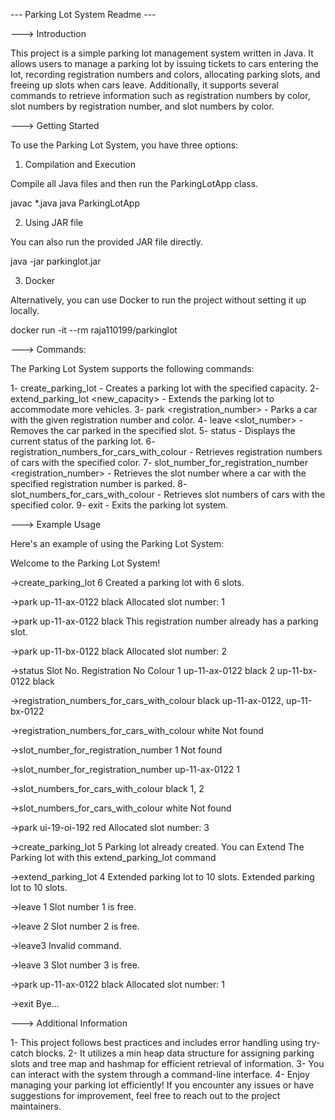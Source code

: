 --- Parking Lot System Readme ---

---> Introduction

This project is a simple parking lot management system written in Java. It allows users to manage a parking lot by issuing tickets to cars entering the lot, recording registration numbers and colors, allocating parking slots, and freeing up slots when cars leave. Additionally, it supports several commands to retrieve information such as registration numbers by color, slot numbers by registration number, and slot numbers by color.


---> Getting Started

To use the Parking Lot System, you have three options:

1. Compilation and Execution
   
Compile all Java files and then run the ParkingLotApp class.


javac *.java
java ParkingLotApp

2. Using JAR file

You can also run the provided JAR file directly.


java -jar parkinglot.jar

3. Docker
   
Alternatively, you can use Docker to run the project without setting it up locally.


docker run -it --rm raja110199/parkinglot

---> Commands:

The Parking Lot System supports the following commands:

1- create_parking_lot <capacity> - Creates a parking lot with the specified capacity.
2- extend_parking_lot <new_capacity> - Extends the parking lot to accommodate more vehicles.
3- park <registration_number> <color> - Parks a car with the given registration number and color.
4- leave <slot_number> - Removes the car parked in the specified slot.
5- status - Displays the current status of the parking lot.
6- registration_numbers_for_cars_with_colour <color> - Retrieves registration numbers of cars with the specified color.
7- slot_number_for_registration_number <registration_number> - Retrieves the slot number where a car with the specified registration number is parked.
8- slot_numbers_for_cars_with_colour <color> - Retrieves slot numbers of cars with the specified color.
9- exit - Exits the parking lot system.

---> Example Usage

Here's an example of using the Parking Lot System:

Welcome to the Parking Lot System!

->create_parking_lot 6
Created a parking lot with 6 slots.

->park up-11-ax-0122 black
Allocated slot number: 1

->park up-11-ax-0122 black
This registration number already has a parking slot.

->park up-11-bx-0122 black
Allocated slot number: 2

->status
Slot No. Registration No Colour
1 up-11-ax-0122 black
2 up-11-bx-0122 black

->registration_numbers_for_cars_with_colour black
up-11-ax-0122, up-11-bx-0122

->registration_numbers_for_cars_with_colour white
Not found

->slot_number_for_registration_number 1
Not found

->slot_number_for_registration_number up-11-ax-0122
1

->slot_numbers_for_cars_with_colour black
1, 2

->slot_numbers_for_cars_with_colour white
Not found

->park ui-19-oi-192 red
Allocated slot number: 3

->create_parking_lot 5
Parking lot already created. You can Extend The Parking lot with this extend_parking_lot command

->extend_parking_lot 4
Extended parking lot to 10 slots.
Extended parking lot to 10 slots.

->leave 1
Slot number 1 is free.

->leave 2
Slot number 2 is free.

->leave3
Invalid command.

->leave 3
Slot number 3 is free.

->park up-11-ax-0122 black
Allocated slot number: 1

->exit
Bye...

---> Additional Information


1- This project follows best practices and includes error handling using try-catch blocks.
2- It utilizes a min heap data structure for assigning parking slots and tree map and hashmap for efficient retrieval of information.
3- You can interact with the system through a command-line interface.
4- Enjoy managing your parking lot efficiently! If you encounter any issues or have suggestions for improvement, feel free to reach out to the project maintainers.
